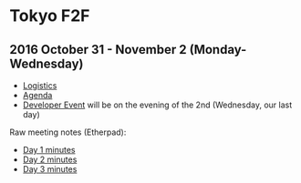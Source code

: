 
# Tokyo F2F
## 2016 October 31 - November 2 (Monday-Wednesday)

* [Logistics](arrangements.md)
* [Agenda](agenda.md)
* [Developer Event](dev-event.md) will be on the evening of the 2nd (Wednesday, our last day)

Raw meeting notes (Etherpad): 
* [Day 1 minutes](https://pad.w3ctag.org/p/2016-10-31-minutes.md)
* [Day 2 minutes](https://pad.w3ctag.org/p/2016-11-01-minutes.md)
* [Day 3 minutes](https://pad.w3ctag.org/p/2016-11-02-minutes.md)
